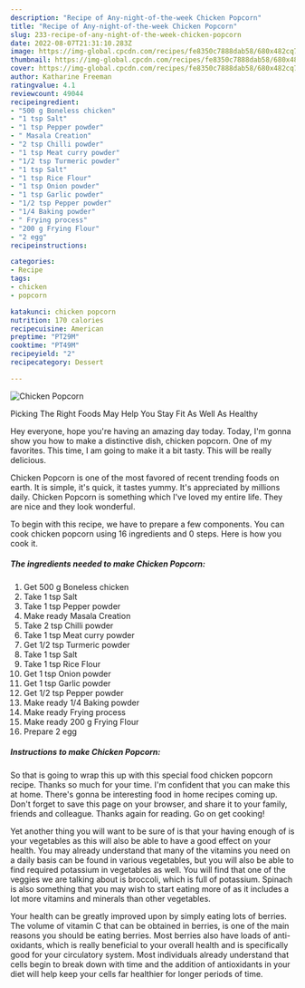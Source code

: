 ```yaml
---
description: "Recipe of Any-night-of-the-week Chicken Popcorn"
title: "Recipe of Any-night-of-the-week Chicken Popcorn"
slug: 233-recipe-of-any-night-of-the-week-chicken-popcorn
date: 2022-08-07T21:31:10.283Z
image: https://img-global.cpcdn.com/recipes/fe8350c7888dab58/680x482cq70/chicken-popcorn-recipe-main-photo.jpg
thumbnail: https://img-global.cpcdn.com/recipes/fe8350c7888dab58/680x482cq70/chicken-popcorn-recipe-main-photo.jpg
cover: https://img-global.cpcdn.com/recipes/fe8350c7888dab58/680x482cq70/chicken-popcorn-recipe-main-photo.jpg
author: Katharine Freeman
ratingvalue: 4.1
reviewcount: 49044
recipeingredient:
- "500 g Boneless chicken"
- "1 tsp Salt"
- "1 tsp Pepper powder"
- " Masala Creation"
- "2 tsp Chilli powder"
- "1 tsp Meat curry powder"
- "1/2 tsp Turmeric powder"
- "1 tsp Salt"
- "1 tsp Rice Flour"
- "1 tsp Onion powder"
- "1 tsp Garlic powder"
- "1/2 tsp Pepper powder"
- "1/4 Baking powder"
- " Frying process"
- "200 g Frying Flour"
- "2 egg"
recipeinstructions:

categories:
- Recipe
tags:
- chicken
- popcorn

katakunci: chicken popcorn 
nutrition: 170 calories
recipecuisine: American
preptime: "PT29M"
cooktime: "PT49M"
recipeyield: "2"
recipecategory: Dessert

---
```



![Chicken Popcorn](https://img-global.cpcdn.com/recipes/fe8350c7888dab58/680x482cq70/chicken-popcorn-recipe-main-photo.jpg)

Picking The Right Foods May Help You Stay Fit As Well As Healthy

Hey everyone, hope you're having an amazing day today. Today, I'm gonna show you how to make a distinctive dish, chicken popcorn. One of my favorites. This time, I am going to make it a bit tasty. This will be really delicious.

Chicken Popcorn is one of the most favored of recent trending foods on earth. It is simple, it's quick, it tastes yummy. It's appreciated by millions daily. Chicken Popcorn is something which I've loved my entire life. They are nice and they look wonderful.




To begin with this recipe, we have to prepare a few components. You can cook chicken popcorn using 16 ingredients and 0 steps. Here is how you cook it.

<!--inarticleads1-->

##### The ingredients needed to make Chicken Popcorn:

1. Get 500 g Boneless chicken
1. Take 1 tsp Salt
1. Take 1 tsp Pepper powder
1. Make ready  Masala Creation
1. Take 2 tsp Chilli powder
1. Take 1 tsp Meat curry powder
1. Get 1/2 tsp Turmeric powder
1. Take 1 tsp Salt
1. Take 1 tsp Rice Flour
1. Get 1 tsp Onion powder
1. Get 1 tsp Garlic powder
1. Get 1/2 tsp Pepper powder
1. Make ready 1/4 Baking powder
1. Make ready  Frying process
1. Make ready 200 g Frying Flour
1. Prepare 2 egg




<!--inarticleads2-->

##### Instructions to make Chicken Popcorn:





So that is going to wrap this up with this special food chicken popcorn recipe. Thanks so much for your time. I'm confident that you can make this at home. There's gonna be interesting food in home recipes coming up. Don't forget to save this page on your browser, and share it to your family, friends and colleague. Thanks again for reading. Go on get cooking!

Yet another thing you will want to be sure of is that your having enough of is your vegetables as this will also be able to have a good effect on your health. You may already understand that many of the vitamins you need on a daily basis can be found in various vegetables, but you will also be able to find required potassium in vegetables as well. You will find that one of the veggies we are talking about is broccoli, which is full of potassium. Spinach is also something that you may wish to start eating more of as it includes a lot more vitamins and minerals than other vegetables.

Your health can be greatly improved upon by simply eating lots of berries. The volume of vitamin C that can be obtained in berries, is one of the main reasons you should be eating berries. Most berries also have loads of anti-oxidants, which is really beneficial to your overall health and is specifically good for your circulatory system. Most individuals already understand that cells begin to break down with time and the addition of antioxidants in your diet will help keep your cells far healthier for longer periods of time.
